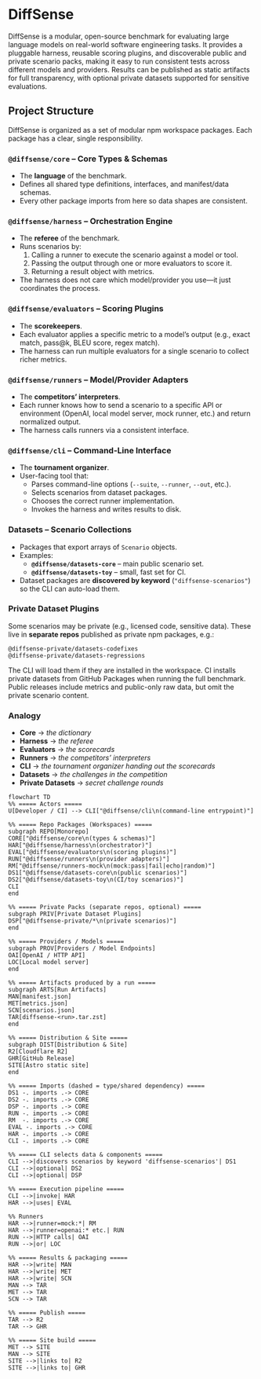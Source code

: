 # DiffSense

DiffSense is a modular, open-source benchmark for evaluating large language models on real-world software engineering tasks. It provides a pluggable harness, reusable scoring plugins, and discoverable public and private scenario packs, making it easy to run consistent tests across different models and providers. Results can be published as static artifacts for full transparency, with optional private datasets supported for sensitive evaluations.

## Project Structure

DiffSense is organized as a set of modular npm workspace packages. Each package has a clear, single responsibility.

### **`@diffsense/core`** – Core Types & Schemas

- The **language** of the benchmark.
- Defines all shared type definitions, interfaces, and manifest/data schemas.
- Every other package imports from here so data shapes are consistent.

### **`@diffsense/harness`** – Orchestration Engine

- The **referee** of the benchmark. 
- Runs scenarios by:
  1. Calling a runner to execute the scenario against a model or tool.
  2. Passing the output through one or more evaluators to score it.
  3. Returning a result object with metrics.
- The harness does not care which model/provider you use—it just coordinates the process.

### **`@diffsense/evaluators`** – Scoring Plugins

- The **scorekeepers**.
- Each evaluator applies a specific metric to a model’s output (e.g., exact match, pass\@k, BLEU score, regex match).
- The harness can run multiple evaluators for a single scenario to collect richer metrics.

### **`@diffsense/runners`** – Model/Provider Adapters

- The **competitors’ interpreters**.
- Each runner knows how to send a scenario to a specific API or environment (OpenAI, local model server, mock runner, etc.) and return normalized output.
- The harness calls runners via a consistent interface.

### **`@diffsense/cli`** – Command-Line Interface

- The **tournament organizer**.
- User-facing tool that:
  - Parses command-line options (`--suite`, `--runner`, `--out`, etc.).
  - Selects scenarios from dataset packages.
  - Chooses the correct runner implementation.
  - Invokes the harness and writes results to disk.

### **Datasets** – Scenario Collections

- Packages that export arrays of `Scenario` objects.
- Examples:
  - **`@diffsense/datasets-core`** – main public scenario set.
  - **`@diffsense/datasets-toy`** – small, fast set for CI.
- Dataset packages are **discovered by keyword** (`"diffsense-scenarios"`) so the CLI can auto-load them.

### **Private Dataset Plugins**

Some scenarios may be private (e.g., licensed code, sensitive data). These live in **separate repos** published as private npm packages, e.g.:

```
@diffsense-private/datasets-codefixes
@diffsense-private/datasets-regressions
```

The CLI will load them if they are installed in the workspace.
CI installs private datasets from GitHub Packages when running the full benchmark.
Public releases include metrics and public-only raw data, but omit the private scenario content.

### Analogy

* **Core** → *the dictionary*
* **Harness** → *the referee*
* **Evaluators** → *the scorecards*
* **Runners** → *the competitors’ interpreters*
* **CLI** → *the tournament organizer handing out the scorecards*
* **Datasets** → *the challenges in the competition*
* **Private Datasets** → *secret challenge rounds*

```mermaid
flowchart TD
%% ===== Actors =====
U[Developer / CI] --> CLI["@diffsense/cli\n(command-line entrypoint)"]

%% ===== Repo Packages (Workspaces) =====
subgraph REPO[Monorepo]
CORE["@diffsense/core\n(types & schemas)"]
HAR["@diffsense/harness\n(orchestrator)"]
EVAL["@diffsense/evaluators\n(scoring plugins)"]
RUN["@diffsense/runners\n(provider adapters)"]
RM["@diffsense/runners-mock\n(mock:pass|fail|echo|random)"]
DS1["@diffsense/datasets-core\n(public scenarios)"]
DS2["@diffsense/datasets-toy\n(CI/toy scenarios)"]
CLI
end

%% ===== Private Packs (separate repos, optional) =====
subgraph PRIV[Private Dataset Plugins]
DSP["@diffsense-private/*\n(private scenarios)"]
end

%% ===== Providers / Models =====
subgraph PROV[Providers / Model Endpoints]
OAI[OpenAI / HTTP API]
LOC[Local model server]
end

%% ===== Artifacts produced by a run =====
subgraph ARTS[Run Artifacts]
MAN[manifest.json]
MET[metrics.json]
SCN[scenarios.json]
TAR[diffsense-<run>.tar.zst]
end

%% ===== Distribution & Site =====
subgraph DIST[Distribution & Site]
R2[Cloudflare R2]
GHR[GitHub Release]
SITE[Astro static site]
end

%% ===== Imports (dashed = type/shared dependency) =====
DS1 -. imports .-> CORE
DS2 -. imports .-> CORE
DSP -. imports .-> CORE
RUN -. imports .-> CORE
RM  -. imports .-> CORE
EVAL -. imports .-> CORE
HAR -. imports .-> CORE
CLI -. imports .-> CORE

%% ===== CLI selects data & components =====
CLI -->|discovers scenarios by keyword 'diffsense-scenarios'| DS1
CLI -->|optional| DS2
CLI -->|optional| DSP

%% ===== Execution pipeline =====
CLI -->|invoke| HAR
HAR -->|uses| EVAL

%% Runners
HAR -->|runner=mock:*| RM
HAR -->|runner=openai:* etc.| RUN
RUN -->|HTTP calls| OAI
RUN -->|or| LOC

%% ===== Results & packaging =====
HAR -->|write| MAN
HAR -->|write| MET
HAR -->|write| SCN
MAN --> TAR
MET --> TAR
SCN --> TAR

%% ===== Publish =====
TAR --> R2
TAR --> GHR

%% ===== Site build =====
MET --> SITE
MAN --> SITE
SITE -->|links to| R2
SITE -->|links to| GHR
```
